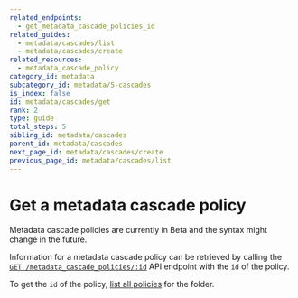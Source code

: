 ```yaml
---
related_endpoints:
  - get_metadata_cascade_policies_id
related_guides:
  - metadata/cascades/list
  - metadata/cascades/create
related_resources:
  - metadata_cascade_policy
category_id: metadata
subcategory_id: metadata/5-cascades
is_index: false
id: metadata/cascades/get
rank: 2
type: guide
total_steps: 5
sibling_id: metadata/cascades
parent_id: metadata/cascades
next_page_id: metadata/cascades/create
previous_page_id: metadata/cascades/list
---
```


# Get a metadata cascade policy

<Message warning>

Metadata cascade policies are currently in Beta and the syntax might change in
the future.

</Metadata>

Information for a metadata cascade policy can be retrieved by calling the
[`GET /metadata_cascade_policies/:id`][e_get] API endpoint with the
`id` of the policy.

<Samples id='get_metadata_cascade_policies_id' >

</Samples>

<Message>

To get the `id` of the policy,
[list all policies][g_list_policies] for the folder.

</Message>

[e_get]: e://get_metadata_cascade_policies_id
[g_list_policies]: g://metadata/cascades/list
